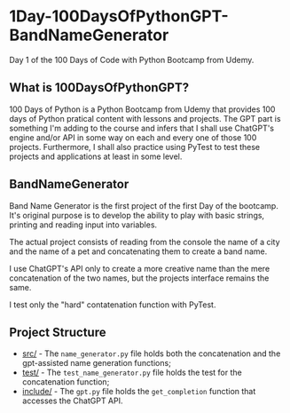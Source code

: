 # 1Day-100DaysOfPythonGPT-BandNameGenerator
Day 1 of the 100 Days of Code with Python Bootcamp from Udemy.

## What is 100DaysOfPythonGPT?

100 Days of Python is a Python Bootcamp from Udemy that provides 100 days of Python pratical content with lessons and projects. The GPT part is something I'm adding to the course and infers that I shall use ChatGPT's engine and/or API in some way on each and every one of those 100 projects. Furthermore, I shall also practice using PyTest to test these projects and applications at least in some level.

## BandNameGenerator

Band Name Generator is the first project of the first Day of the bootcamp. It's original purpose is to develop the ability to play with basic strings, printing and reading input into variables. 

The actual project consists of reading from the console the name of a city and the name of a pet and concatenating them to create a band name.

I use ChatGPT's API only to create a more creative name than the mere concatenation of the two names, but the projects interface remains the same. 

I test only the "hard" contatenation function with PyTest.

## Project Structure

 - [src/](src/) - The `name_generator.py` file holds both the concatenation and the gpt-assisted name generation functions;
 - [test/](test/) - The `test_name_generator.py` file holds the test for the concatenation function;
 - [include/](include/) - The `gpt.py` file holds the `get_completion` function that accesses the ChatGPT API. 
